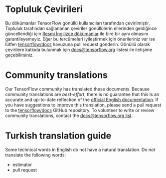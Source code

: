 # Topluluk Çevirileri

Bu dökümanlar TensorFlow gönüllü kullanıcıları tarafından çevirilmiştir.
Topluluk tarafından sağlananan çeviriler gönüllülerin ellerinden geldiğince
güncellendiği için [Resmi İngilizce dökümanlar](https://www.tensorflow.org/?hl=en)
ile bire bir aynı olmasını garantileyemeyiz. Eğer bu tercümeleri iyileştirmek
için önerileriniz var ise lütfen [tensorflow/docs](https://github.com/tensorflow/docs)
havuzuna pull request gönderin. Gönüllü olarak çevirilere katkıda bulunmak için
[docs@tensorflow.org](https://groups.google.com/a/tensorflow.org/forum/#!forum/docs)
listesi ile iletişime geçebilirsiniz.

# Community translations

Our TensorFlow community has translated these documents. Because community
translations are *best-effort*, there is no guarantee that this is an accurate
and up-to-date reflection of the
[official English documentation](https://www.tensorflow.org/?hl=en).
If you have suggestions to improve this translation, please send a pull request
to the [tensorflow/docs](https://github.com/tensorflow/docs) GitHub repository.
To volunteer to write or review community translations, contact the
[docs@tensorflow.org list](https://groups.google.com/a/tensorflow.org/forum/#!forum/docs).

# Turkish translation guide

Some technical words in English do not have a natural translation. Do *not*
translate the following words:

* estimator
* pull request
